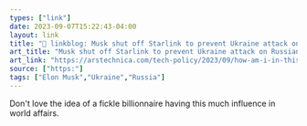 ```yaml
---
types: ["link"]
date: 2023-09-07T15:22:43-04:00
layout: link
title: "🔗 linkblog: Musk shut off Starlink to prevent Ukraine attack on Russian ships, report says | Ars Technica'"
art_title: "Musk shut off Starlink to prevent Ukraine attack on Russian ships, report says | Ars Technica"
art_link: "https://arstechnica.com/tech-policy/2023/09/how-am-i-in-this-war-book-details-musks-doubts-on-starlink-in-ukraine/"
source: ["https:"]
tags: ["Elon Musk","Ukraine","Russia"]
---
```

Don't love the idea of a fickle billionnaire having this much influence in world affairs.  
 

